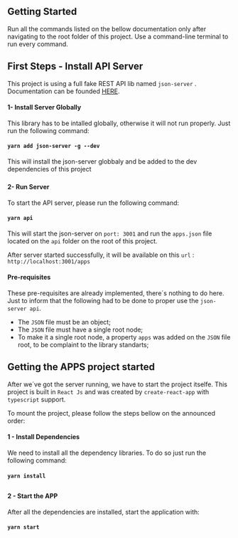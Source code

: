 ## Getting Started

Run all the commands listed on the bellow documentation only after navigating to the root folder of this project.
Use a command-line terminal to run every command.

## First Steps - Install API Server

This project is using a full fake REST API lib named `json-server` .
Documentation can be founded [HERE](https://github.com/facebook/create-react-app).

#### 1- Install Server Globally

This library has to be intalled globally, otherwise it will not run properly. Just run the following command:

#### `yarn add json-server -g --dev`

This will install the json-server globbaly and be added to the dev dependencies of this project

###

#### 2- Run Server

To start the API server, please run the following command:

#### `yarn api`

This will start the json-server on `port: 3001` and run the `apps.json` file located on the `api` folder on the root of this project.

After server started successfully, it will be available on this `url` :
` http://localhost:3001/apps`

#### Pre-requisites

These pre-requisites are already implemented, there´s nothing to do here.
Just to inform that the following had to be done to proper use the `json-server api`.

- The `JSON` file must be an object;
- The `JSON` file must have a single root node;
- To make it a single root node, a property `apps` was added on the `JSON` file root, to be complaint to the library standarts;

## Getting the APPS project started

After we´ve got the server running, we have to start the project itselfe.
This project is built in `React Js` and was created by `create-react-app` with `typescript` support.

To mount the project, please follow the steps bellow on the announced order:

#### 1 - Install Dependencies

We need to install all the dependency libraries. To do so just run the following command:

#### `yarn install`

##

#### 2 - Start the APP

After all the dependencies are installed, start the application with:

#### `yarn start`

